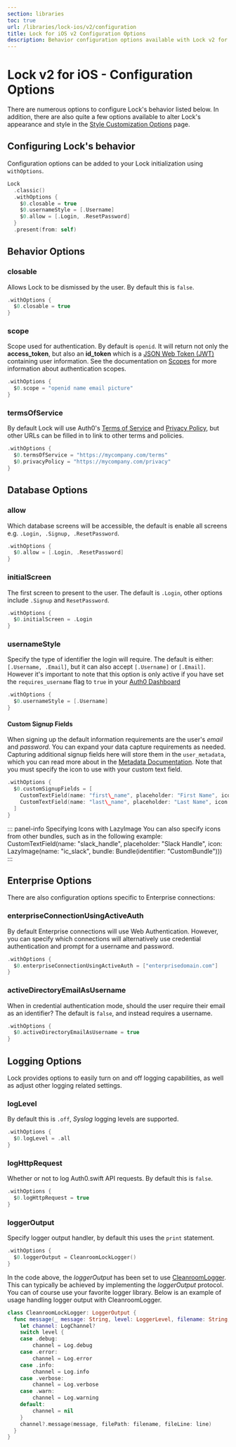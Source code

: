 ```yaml
---
section: libraries
toc: true
url: /libraries/lock-ios/v2/configuration
title: Lock for iOS v2 Configuration Options
description: Behavior configuration options available with Lock v2 for iOS
---
```


# Lock v2 for iOS - Configuration Options

There are numerous options to configure Lock's behavior listed below. In addition, there are also quite a few options available to alter Lock's appearance and style in the [Style Customization Options](/libraries/lock-ios/v2/customization) page.

## Configuring Lock's behavior

Configuration options can be added to your Lock initialization using `withOptions`.

```swift
Lock
  .classic()
  .withOptions {
    $0.closable = true
    $0.usernameStyle = [.Username]
    $0.allow = [.Login, .ResetPassword]
  }
  .present(from: self)
```

## Behavior Options

### closable

Allows Lock to be dismissed by the user. By default this is `false`.

```swift
.withOptions {
  $0.closable = true
}
```

### scope

Scope used for authentication. By default is `openid`. It will return not only the **access\_token**, but also an **id_token** which is a [JSON Web Token (JWT)](https://jwt.io/) containing user information. See the documentation on [Scopes](/scopes) for more information about authentication scopes.

```swift
.withOptions {
  $0.scope = "openid name email picture"
}
```

### termsOfService

By default Lock will use Auth0's [Terms of Service](https://auth0.com/terms) and [Privacy Policy](https://auth0.com/privacy), but other URLs can be filled in to link to other terms and policies.

```swift
.withOptions {
  $0.termsOfService = "https://mycompany.com/terms"
  $0.privacyPolicy = "https://mycompany.com/privacy"
}
```

## Database Options

### allow

Which database screens will be accessible, the default is enable all screens e.g. `.Login, .Signup, .ResetPassword`.

```swift
.withOptions {
  $0.allow = [.Login, .ResetPassword]
}
```

### initialScreen

The first screen to present to the user. The default is `.Login`, other options include `.Signup` and `ResetPassword`.

```swift
.withOptions {
  $0.initialScreen = .Login
}
```

### usernameStyle

Specify the type of identifier the login will require.  The default is either: `[.Username, .Email]`, but it can also accept `[.Username]` or `[.Email]`. However it's important to note that this option is only active if you have set the `requires_username` flag to `true` in your [Auth0 Dashboard](https://manage.auth0.com/#/)

```swift
.withOptions {
  $0.usernameStyle = [.Username]
}
```

#### Custom Signup Fields

When signing up the default information requirements are the user's *email* and *password*. You can expand your data capture requirements as needed. Capturing additional signup fields here will store them in the `user_metadata`, which you can read more about in the [Metadata Documentation](/metadata). Note that you must specify the icon to use with your custom text field.

```swift
.withOptions {
  $0.customSignupFields = [
    CustomTextField(name: "first\_name", placeholder: "First Name", icon: LazyImage(name: "ic_person", bundle: Lock.bundle)),
    CustomTextField(name: "last\_name", placeholder: "Last Name", icon: LazyImage(name: "ic_person", bundle: Lock.bundle))
  ]
}
```

::: panel-info Specifying Icons with LazyImage
You can also specify icons from other bundles, such as in the following example:
CustomTextField(name: "slack_handle", placeholder: "Slack Handle", icon: LazyImage(name: "ic_slack", bundle: Bundle(identifier: "CustomBundle")))
:::

## Enterprise Options

There are also configuration options specific to Enterprise connections:

### enterpriseConnectionUsingActiveAuth

By default Enterprise connections will use Web Authentication. However, you can specify which connections will alternatively use credential authentication and prompt for a username and password.

```swift
.withOptions {
  $0.enterpriseConnectionUsingActiveAuth = ["enterprisedomain.com"]
}
```

### activeDirectoryEmailAsUsername

When in credential authentication mode, should the user require their email as an identifier?  The default is `false`, and instead requires a username.

```swift
.withOptions {
  $0.activeDirectoryEmailAsUsername = true
}
```

## Logging Options

Lock provides options to easily turn on and off logging capabilities, as well as adjust other logging related settings.

### logLevel

By default this is `.off`, *Syslog* logging levels are supported.

```swift
.withOptions {
  $0.logLevel = .all
}
```

### logHttpRequest

Whether or not to log Auth0.swift API requests. By default this is `false`.

```swift
.withOptions {
  $0.logHttpRequest = true
}
```

### loggerOutput

Specify logger output handler, by default this uses the `print` statement.

```swift
.withOptions {
  $0.loggerOutput = CleanroomLockLogger()
}
```

In the code above, the *loggerOutput* has been set to use [CleanroomLogger](https://github.com/emaloney/CleanroomLogger). This can typically be achieved by implementing the *loggerOutput* protocol.  You can of course use your favorite logger library. Below is an example of usage handling logger output with CleanroomLogger.

```swift
class CleanroomLockLogger: LoggerOutput {
  func message(_ message: String, level: LoggerLevel, filename: String, line: Int) {
    let channel: LogChannel?
    switch level {
    case .debug:
        channel = Log.debug
    case .error:
        channel = Log.error
    case .info:
        channel = Log.info
    case .verbose:
        channel = Log.verbose
    case .warn:
        channel = Log.warning
    default:
        channel = nil
    }
    channel?.message(message, filePath: filename, fileLine: line)
  }
}
```
